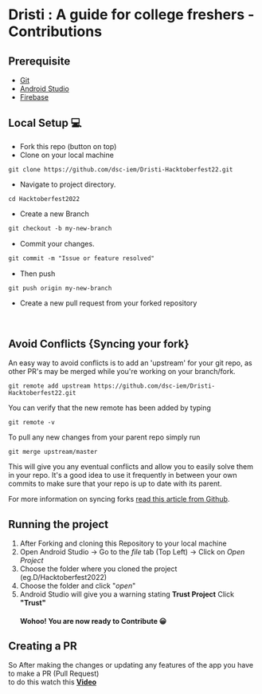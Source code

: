 # Dristi : A guide for college freshers - Contributions

## Prerequisite
* [Git](https://git-scm.com/downloads) 
* [Android Studio](https://bit.ly/3RXrm88)
* [Firebase](https://firebase.google.com/)

## Local Setup 💻

- Fork this repo (button on top)
- Clone on your local machine

```terminal
git clone https://github.com/dsc-iem/Dristi-Hacktoberfest22.git
```
- Navigate to project directory.
```terminal
cd Hacktoberfest2022
```

- Create a new Branch

```markdown
git checkout -b my-new-branch
```

- Commit your changes.

```markdown
git commit -m "Issue or feature resolved"
```
- Then push 
```markdown
git push origin my-new-branch
```


- Create a new pull request from your forked repository

<br>

## Avoid Conflicts {Syncing your fork}

An easy way to avoid conflicts is to add an 'upstream' for your git repo, as other PR's may be merged while you're working on your branch/fork.   

```terminal
git remote add upstream https://github.com/dsc-iem/Dristi-Hacktoberfest22.git
```

You can verify that the new remote has been added by typing
```terminal
git remote -v
```

To pull any new changes from your parent repo simply run
```terminal
git merge upstream/master
```

This will give you any eventual conflicts and allow you to easily solve them in your repo. It's a good idea to use it frequently in between your own commits to make sure that your repo is up to date with its parent.

For more information on syncing forks [read this article from Github](https://help.github.com/articles/syncing-a-fork/).


## Running the project
1. After Forking and cloning this Repository to your local machine 
2. Open Android Studio -> Go to the *file* tab (Top Left) -> Click on *Open Project*
3. Choose the folder where you cloned the project (eg.D/Hacktoberfest2022)
4. Choose the folder and click "*open*"
5. Android Studio will give you a warning stating **Trust Project** Click **"Trust"**
   <h4> Wohoo! You are now ready to Contribute 😀 </h4>

## Creating a PR
So After making the changes or updating any features of the app you have to make a PR (Pull Request) <br>
to do this watch this **[Video](www.youtube.com)**

<!-- ## Recent updates
[Mention any updates]

## Any Other Info needed for the Contributions.
 -->
